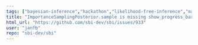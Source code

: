 ```yaml
---
tags: ["bayesian-inference","hackathon","likelihood-free-inference","machine-learning","parameter-estimation","pytorch","simulation-based-inference"]
title: "ImportanceSamplingPosterior.sample is missing show_progress_bars argument. "
html_url: "https://github.com/sbi-dev/sbi/issues/933"
user: "janfb"
repo: "sbi-dev/sbi"
---
```


